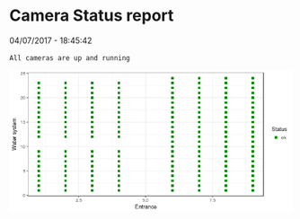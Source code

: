 Camera Status report
================
04/07/2017 - 18:45:42

    All cameras are up and running

![](camreport_files/figure-markdown_github/unnamed-chunk-2-1.png)
